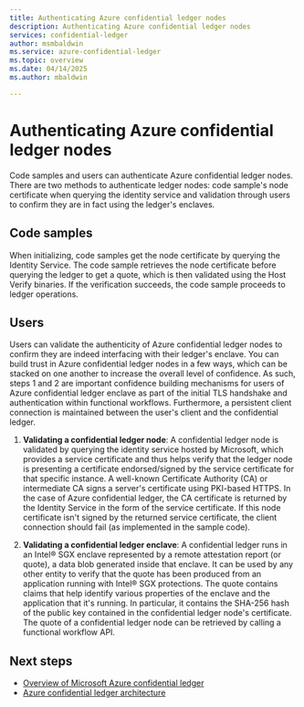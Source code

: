 ```yaml
---
title: Authenticating Azure confidential ledger nodes
description: Authenticating Azure confidential ledger nodes
services: confidential-ledger
author: msmbaldwin
ms.service: azure-confidential-ledger
ms.topic: overview
ms.date: 04/14/2025
ms.author: mbaldwin

---
```

# Authenticating Azure confidential ledger nodes

Code samples and users can authenticate Azure confidential ledger nodes. There are two methods to authenticate ledger nodes: code sample's node certificate when querying the identity service and validation through users to confirm they are in fact using the ledger's enclaves.

## Code samples

When initializing, code samples get the node certificate by querying the Identity Service. The code sample retrieves the node certificate before querying the ledger to get a quote, which is then validated using the Host Verify binaries. If the verification succeeds, the code sample proceeds to ledger operations.

## Users

Users can validate the authenticity of Azure confidential ledger nodes to confirm they are indeed interfacing with their ledger's enclave. You can build trust in Azure confidential ledger nodes in a few ways, which can be stacked on one another to increase the overall level of confidence. As such, steps 1 and 2 are important confidence building mechanisms for users of Azure confidential ledger enclave as part of the initial TLS handshake and authentication within functional workflows. Furthermore, a persistent client connection is maintained between the user's client and the confidential ledger.

1. **Validating a confidential ledger node**: A confidential ledger node is validated by querying the identity service hosted by Microsoft, which provides a service certificate and thus helps verify that the ledger node is presenting a certificate endorsed/signed by the service certificate for that specific instance. A well-known Certificate Authority (CA) or intermediate CA signs a server's certificate using PKI-based HTTPS. In the case of Azure confidential ledger, the CA certificate is returned by the Identity Service in the form of the service certificate. If this node certificate isn't signed by the returned service certificate, the client connection should fail (as implemented in the sample code).

2. **Validating a confidential ledger enclave**: A confidential ledger runs in an Intel® SGX enclave represented by a remote attestation report (or quote), a data blob generated inside that enclave. It can be used by any other entity to verify that the quote has been produced from an application running with Intel® SGX protections. The quote contains claims that help identify various properties of the enclave and the application that it's running. In particular, it contains the SHA-256 hash of the public key contained in the confidential ledger node's certificate. The quote of a confidential ledger node can be retrieved by calling a functional workflow API.

## Next steps

- [Overview of Microsoft Azure confidential ledger](overview.md)
- [Azure confidential ledger architecture](architecture.md)
